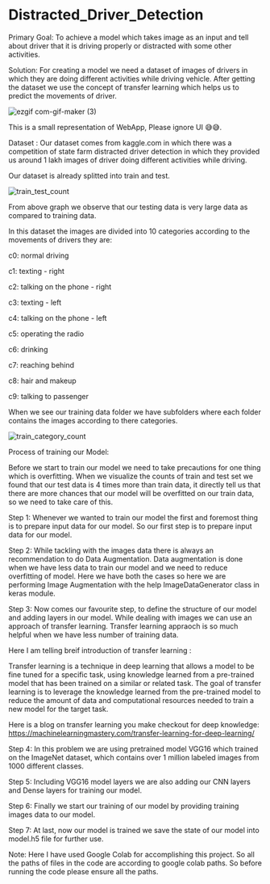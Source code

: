 # Distracted_Driver_Detection
Primary Goal: To achieve a model which takes image as an input and tell about driver that it is driving properly or distracted with some other activities.

Solution: For creating a model we need a dataset of images of drivers in which they are doing different activities while driving vehicle. After getting the dataset we use the concept of transfer learning which helps us to predict the movements of driver.  


![ezgif com-gif-maker (3)](https://user-images.githubusercontent.com/87935713/216521496-6470c69f-1940-4c84-8200-d55f7376be1e.gif)

This is a small representation of WebApp, Please ignore UI 😅😅.

Dataset : Our dataset comes from kaggle.com in which there was a competition of state farm distracted driver detection in which they provided us around 1 lakh images of driver doing different activities while driving.

Our dataset is already splitted into train and test.

![train_test_count](https://user-images.githubusercontent.com/87935713/216608467-a2068ecc-3df2-46ed-b12d-1b7b49f5cbc4.png)


From above graph we observe that our testing data is very large data as compared to training data.

In this dataset the images are divided into 10 categories according to the movements of drivers they are:

c0: normal driving

c1: texting - right

c2: talking on the phone - right

c3: texting - left

c4: talking on the phone - left

c5: operating the radio

c6: drinking

c7: reaching behind

c8: hair and makeup

c9: talking to passenger

When we see our training data folder we have subfolders where each folder contains the images according to there categories.

![train_category_count](https://user-images.githubusercontent.com/87935713/216607888-40768bfe-d8c2-464a-9bbe-7b99dcf3b21a.png)

Process of training our Model:

Before we start to train our model we need to take precautions for one thing which is overfitting. When we visualize the counts of train and test set we found that our test data is 4 times more than train data, it directly tell us that there are more chances that our model will be overfitted on our train data, so we need to take care of this.

Step 1: Whenever we wanted to train our model the first and foremost thing is to prepare input data for our model. So our first step is to prepare input data for our model.

Step 2: While tackling with the images data there is always an recommendation to do Data Augmentation. Data augmentation is done when we have less data to train our model and we need to reduce overfitting of model. Here we have both the cases so here we are performing Image Augmentation with the help ImageDataGenerator class in keras module.

Step 3: Now comes our favourite step, to define the structure of our model and adding layers in our model. While dealing with images we can use an approach of transfer learning. Transfer learning appraoch is so much helpful when we have less number of training data.

Here I am telling breif introduction of transfer learning :

Transfer learning is a technique in deep learning that allows a model to be fine
tuned for a specific task, using knowledge learned from a pre-trained model that
has been trained on a similar or related task. The goal of transfer learning is to
leverage the knowledge learned from the pre-trained model to reduce the amount of
data and computational resources needed to train a new model for the target task.

Here is a blog on transfer learning you make checkout for deep knowledge:
https://machinelearningmastery.com/transfer-learning-for-deep-learning/

Step 4: In this problem we are using pretrained model VGG16 which trained on the ImageNet dataset, which contains over 1 million labeled images from 1000 different classes.

Step 5: Including VGG16 model layers we are also adding our CNN layers and Dense layers for training our model.

Step 6: Finally we start our training of our model by providing training images data to our model.

Step 7: At last, now our model is trained we save the state of our model into model.h5 file for further use.

Note: Here I have used Google Colab for accomplishing this project. So all the paths of files in the code are according to google colab paths. So before running the code please ensure all the paths.




